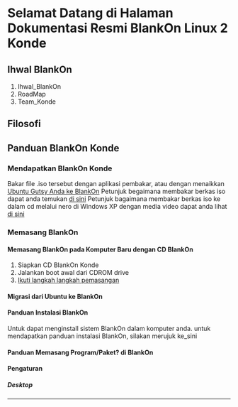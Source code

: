 # Selamat Datang di Halaman Dokumentasi Resmi BlankOn Linux 2 Konde

## Ihwal BlankOn
   1. Ihwal_BlankOn
   2. RoadMap
   3. Team_Konde

## Filosofi
## Panduan BlankOn Konde
### Mendapatkan BlankOn Konde
Bakar file .iso tersebut dengan aplikasi pembakar, atau dengan menaikkan [Ubuntu Gutsy Anda ke BlankOn](http://dev.blankonlinux.or.id/wiki/Dokumentasi/Draft/DariGutsyKeKonde)
Petunjuk begaimana membakar berkas iso dapat anda temukan [di sini](http://dev.blankonlinux.or.id/wiki/Dokumentasi/Draft/BurningISO)
Petunjuk bagaimana membakar berkas iso ke dalam cd melalui nero di Windows XP dengan media video dapat anda lihat [di ​sini](http://screencasts.ubuntu.com/Nero)

### Memasang BlankOn
#### Memasang BlankOn pada Komputer Baru dengan CD BlankOn
   1. Siapkan CD BlankOn Konde
   2. Jalankan boot awal dari CDROM drive
   3. [Ikuti langkah langkah pemasangan](http://dev.blankonlinux.or.id/wiki/Dokumentasi/Pengguna/PanduanInstalasi)

#### Migrasi dari Ubuntu ke BlankOn

#### Panduan Instalasi BlankOn
Untuk dapat menginstall sistem BlankOn dalam komputer anda. untuk mendapatkan panduan instalasi BlankOn, silakan merujuk ke_sini

#### Panduan Memasang Program/Paket? di BlankOn

#### Pengaturan
##### Desktop



---
 



